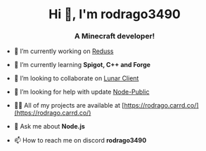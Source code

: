 <h1 align="center">Hi 👋, I'm rodrago3490</h1>
<h3 align="center">A Minecraft developer!</h3>

- 🔭 I’m currently working on [Reduss](https://discord.gg/EvBpXSPjzW)

- 🌱 I’m currently learning **Spigot, C++ and Forge**

- 👯 I’m looking to collaborate on [Lunar Client](https://github.com/LunarClient)

- 🤝 I’m looking for help with update [Node-Public](https://github.com/rodrago3490/Node-Discord-Bot-Public-)

- 👨‍💻 All of my projects are available at [https://rodrago.carrd.co/](https://rodrago.carrd.co/)

- 💬 Ask me about **Node.js**

- 📫 How to reach me on discord **rodrago3490**

